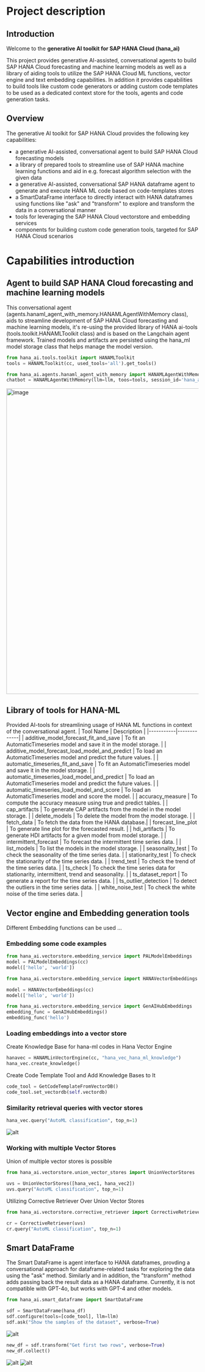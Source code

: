 # Project description

## Introduction

Welcome to the __generative AI toolkit for SAP HANA Cloud (hana_ai)__ 

This project provides generative AI-assisted, conversational agents to build SAP HANA Cloud forecasting and machine learning models as well as a library of aiding tools to utilize the SAP HANA Cloud ML functions, vector engine and text embedding capabilities. In addition it provides capabilities to build tools like custom code generators or adding custom code templates to be used as a dedicated context store for the tools, agents and code generation tasks.

## Overview
The generative AI toolkit for SAP HANA Cloud provides the following key capabilities:
* a generative AI-assisted, conversational agent to build SAP HANA Cloud forecasting models
* a library of prepared tools to streamline use of SAP HANA machine learning functions and aid in e.g. forecast algorithm selection with the given data
* a generative AI-assisted, conversational SAP HANA dataframe agent to generate and execute HANA ML code based on code-templates stores
* a SmartDataFrame interface to directly interact with HANA dataframes using functions like "ask" and "transform" to explore and transform the data in a conversational manner
* tools for leveraging the SAP HANA Cloud vectorstore and embedding services
* components for building custom code generation tools, targeted for SAP HANA Cloud scenarios  
  
# Capabilities introduction

## Agent to build SAP HANA Cloud forecasting and machine learning models
This conversational agent (agents.hanaml_agent_with_memory.HANAMLAgentWithMemory class), aids to streamline development of SAP HANA Cloud forecasting and machine learning models, it's re-using the provided library of HANA ai-tools (tools.toolkit.HANAMLToolkit class) and is based on the Langchain agent framework. Trained models and artifacts are persisted using the hana_ml model storage class that helps manage the model version.
```python
from hana_ai.tools.toolkit import HANAMLToolkit
tools = HANAMLToolkit(cc, used_tools='all').get_tools()

from hana_ai.agents.hanaml_agent_with_memory import HANAMLAgentWithMemory
chatbot = HANAMLAgentWithMemory(llm=llm, toos=tools, session_id='hana_ai_test', n_messages=10)
```
<img src="./img/chatbotwithtoolkit.png" alt="image" width="800" height="auto">

## Library of tools for HANA-ML 
Provided AI-tools for streamlining usage of HANA ML functions in context of the conversational agent.
| Tool Name | Description |
|-----------|-------------|
| additive_model_forecast_fit_and_save | To fit an AutomaticTimeseries model and save it in the model storage. |
| additive_model_forecast_load_model_and_predict | To load an AutomaticTimeseries model and predict the future values. |
| automatic_timeseries_fit_and_save | To fit an AutomaticTimeseries model and save it in the model storage. |
| automatic_timeseries_load_model_and_predict | To load an AutomaticTimeseries model and predict the future values. |
| automatic_timeseries_load_model_and_score | To load an AutomaticTimeseries model and score the model. |
| accuracy_measure | To compute the accuracy measure using true and predict tables. |
| cap_artifacts | To generate CAP artifacts from the model in the model storage. |
| delete_models | To delete the model from the model storage. |
| fetch_data | To fetch the data from the HANA database.|
| forecast_line_plot | To generate line plot for the forecasted result. |
| hdi_artifacts | To generate HDI artifacts for a given model from model storage. |
| intermittent_forecast | To forecast the intermittent time series data. |
| list_models | To list the models in the model storage. |
| seasonality_test | To check the seasonality of the time series data. |
| stationarity_test | To check the stationarity of the time series data. |
| trend_test | To check the trend of the time series data. |
| ts_check | To check the time series data for stationarity, intermittent, trend and seasonality. |
| ts_dataset_report | To generate a report for the time series data. |
| ts_outlier_detection | To detect the outliers in the time series data. |
| white_noise_test | To check the white noise of the time series data. |

## Vector engine and Embedding generation tools
Different Embedding functions can be used ...
### Embedding some code examples
```python
from hana_ai.vectorstore.embedding_service import PALModelEmbeddings
model = PALModelEmbeddings(cc)
model(['hello', 'world'])

from hana_ai.vectorstore.embedding_service import HANAVectorEmbeddings

model = HANAVectorEmbeddings(cc)
model(['hello', 'world'])
```

```python
from hana_ai.vectorstore.embedding_service import GenAIHubEmbeddings
embedding_func = GenAIHubEmbeddings()
embedding_func('hello')
```
### Loading embeddings into a vector store
Create Knowledge Base for hana-ml codes in Hana Vector Engine
```python
hanavec = HANAMLinVectorEngine(cc, "hana_vec_hana_ml_knowledge")
hana_vec.create_knowledge()
```

Create Code Template Tool and Add Knowledge Bases to It
```python
code_tool = GetCodeTemplateFromVectorDB()
code_tool.set_vectordb(self.vectordb)
```
### Similarity retrieval queries with vector stores
```python
hana_vec.query("AutoML classification", top_n=1)
```
![alt](./img/code_template.png)

### Working with multiple Vector Stores
Union of multiple vector stores is possible
```python
from hana_ai.vectorstore.union_vector_stores import UnionVectorStores

uvs = UnionVectorStores([hana_vec1, hana_vec2])
uvs.query("AutoML classification", top_n=1)
```
Utilizing Corrective Retriever Over Union Vector Stores
```python
from hana_ai.vectorstore.corrective_retriever import CorrectiveRetriever

cr = CorrectiveRetriever(uvs)
cr.query("AutoML classification", top_n=1)
```

## Smart DataFrame
The Smart DataFrame is agent interface to HANA dataframes, provding a conversational approach for dataframe-related tasks for exploring the data using the "ask" method. Similarly and in addition, the "transform" method adds passing back the result data as a HANA dataframe. Currently, it is not compatible with GPT-4o, but works with GPT-4 and other models.

```python
from hana_ai.smart_dataframe import SmartDataFrame

sdf = SmartDataFrame(hana_df)
sdf.configure(tools=[code_tool], llm=llm)
sdf.ask("Show the samples of the dataset", verbose=True)
```
![alt](./img/smartdf_ask.png)

```python
new_df = sdf.transform("Get first two rows", verbose=True)
new_df.collect()
```
![alt](./img/smartdf_transform.png)
![alt](./img/smartdf_res.png)




